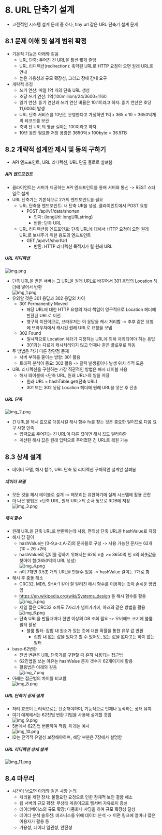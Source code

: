 # 8. URL 단축기 설계
- 고전적인 시스템 설계 문제 중 하나, tiny url 같은 URL 단축기 설계 문제

## 8.1 문제 이해 및 설계 범위 확정
- 기본적 기능은 아래와 같음
  - URL 단축: 주어진 긴 URL을 훨씬 짧게 줄임
  - URL 리디렉션(redirection): 축약된 URL로 HTTP 요청이 오면 원래 URL로 안내
  - 높은 가용성과 규모 확장성, 그리고 장애 감내 요구
- 개략적 추정
  - 쓰기 연산: 매일 1억 개의 단축 URL 생성
  - 초당 쓰기 연산: 1억(100million)/24/3600=1160
  - 읽기 연산: 읽기 연산과 쓰기 연산 비율은 10:1이라고 하자. 읽기 연산은 초당 11,600회 발생
  - URL 단축 서비스를 10년간 운영한다고 가정하면 1억 x 365 x 10 = 3650억개의 레코드를 보관
  - 축약 전 URL의 평균 길이는 100이라고 하자
  - 10년 동안 필요한 저장 용량은 3650억 x 100byte = 36.5TB

## 8.2 개략적 설계안 제시 및 동의 구하기
- API 엔드포인트, URL 리디렉션, URL 단출 플로로 살펴봄

##### API 엔드포인트
- 클라이언트는 서버가 제공하는 API 엔드포인트를 통해 서버와 통신 -> REST 스타일로 설계
- URL 단축기는 기본적으로 2개의 엔드포인트를 필요
  - URL 단축용 엔드포인트: 새 단축 UR을 생성, 클라이언트에서 POST 요청
    - POST /api/v1/data/shorten
      - 인자: {longUrl: longURLstring}
      - 반환: 단축 URL
  - URL 리디렉션용 엔드포인트: 단축 URL에 대해서 HTTP 요청이 오면 원래 URL로 보내주기 위한 용도의 엔드포인트
    - GET /api/v1/shortUrl
      - 반환: HTTP 리디렉션 목적지가 될 원래 URL

##### URL 리디렉션
![img.png](img.png)
- 단축 URL을 받은 서버는 그 URL을 원래 URL로 바꾸어서 301 응답의 Location 헤더에 넣어서 반환\
![img_1.png](img_1.png)
- 유의할 것은 301 응답과 302 응답의 차이
  - 301 Permanently Moved
    - 해당 URL에 대한 HTTP 요청의 처리 책임이 영구적으로 Location 헤더에 반환된 URL로 이전
    - 영구적 이전이므로, 브라우저는 이 응답을 캐시 처리함 -> 추후 같은 요청에 브라우저에서 캐시된 원래 URL로 요청을 보냄
  - 302 Found
    - 일시적으로 Location 헤더가 지정하는 URL에 의해 처리되어야 하는 응답
    - 301과는 다르게 캐시처리되지 않고 언제나 같은 플로우로 작동
- 두 방법은 각기 다른 장단점 존재
  - 서버 부하를 줄이는 방향: 301 활용
  - 트래픽 분석이 중요: 302 활용 -> 클릭 발생률이나 발생 위치 추적 도움
- URL 리디렉션을 구현하는 가장 직관적인 방법은 해시 테이블 사용
  - 해시 테이블에 <단축 URL, 원래 URL>의 쌍을 저장
    - 원래 URL = hashTable.get(단축 URL)
    - 301 또는 302 응답 Location 헤더에 원래 URL을 넣은 후 전송

##### URL 단축
![img_2.png](img_2.png)
- 긴 URL을 해시 값으로 대응시킬 해시 함수 fx를 찾는 것은 중요한 일이므로 다음 요구 사항 만족
  - 입력으로 주어지는 긴 URL이 다른 값이면 해시 값도 달라야함
  - 계산된 해시 값은 원래 입력으로 주어졌던 긴 URL로 복원 가능

## 8.3 상세 설계
- 데이터 모델, 해시 함수, URL 단축 및 리디렉션 구체적인 설계안 살펴봄

##### 데이터 모델
- 모든 것을 해시 테이블로 설계 -> 메모리는 유한하기에 실제 시스템에 활용 곤란
- 더 나은 방법은 <단축 URL, 원래 URL>의 순서 쌍으로 RDB에 저장\
![img_3.png](img_3.png)

##### 해시 함수
- 원래 URL을 단축 URL로 변환하는데 사용, 편의상 단축 URL을 hashValue로 지칭
- 해시 값 길이
  - hashValue는 [0-9,a-z,A-Z]의 문자들로 구성 -> 사용 가능한 문자는 62개(10 + 26 +26)
  - hashValue의 길이를 정하기 위해서는 62의 n승 >= 3650억 인 n의 최솟값을 찾아야 함(3650억의 URL 생성)\
![img_4.png](img_4.png)
  - n이 7개면 3.5조 개의 URL을 만들수 있음 -> hashValue 길이는 7개로 함
- 해시 후 충돌 해소
  - CRC32, MD5, SHA-1 같이 잘 알려진 해시 함수를 이용하는 것이 손쉬운 방법임
  - https://en.wikipedia.org/wiki/Systems_design 을 해시 함수를 활용\
![img_5.png](img_5.png)
  - 제일 짧은 CRC32 조차도 7자리가 넘어가기에, 아래와 같은 방법을 활용\
![img_6.png](img_6.png)
  - 단축 URL을 만들때마다 한번 이상의 DB 조회 필요 -> 오버헤드 크기에 블룸 필터 활용
    - 블룸 필터: 집합 내 원소가 있는 것에 대한 확률을 통한 유무 값 반환
      - 집합 내 없는 값을 있다고 할 수 있어도, 있는 값을 없다고는 하지 않는 필터
- base-62변환
  - 진법 변환은 URL 단축기를 구현할 때 흔히 사용되는 접근법
  - 62진법을 쓰는 이유는 hashValue 문자 갯수가 62개이기에 활용
  - 활용법은 아래와 같음\
![img_7.png](img_7.png)
- 아래는 접근법의 차이를 비교함\
![img_8.png](img_8.png)

##### URL 단축기 상세 설계
- 처리 흐름이 논리적으로는 단순해야하며, 기능적으로 언제나 동작하는 상태 유지
- 여기 예제에서는 62진법 변환 기법을 사용해 설계할 것임\
![img_9.png](img_9.png)
- 5번에서 62진법 변환하여 적용, 아래는 예시\
![img_10.png](img_10.png)
- ID는 전역적 유일성 보장해야하며, 해당 부분은 7장에서 설명함

##### URL 리디렉션 상세 설계
![img_11.png](img_11.png)


## 8.4 마무리
- 시간이 남으면 아래와 같은 사항 논의
  - 처리율 제한 장치: 불필요한 요청으로 인한 잠재적 보안 결함 해소
  - 웹 서버의 규모 확장: 무상태 계층이므로 웹서버 자유로이 증설
  - 데이터베이스의 규모 확장: 다중화나 샤딩을 하여 규모 확장성 달성
  - 데이터 분석 솔루션: 비즈니스를 위해 데이터 분석 -> 어떤 링크에 얼마나 많은 이용자가 활용 등
  - 가용성, 데이터 일관성, 안전성